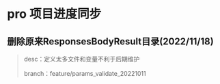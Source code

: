 <!--
 * @Author: unfetteredman
 * @Date: 2022-11-18 16:30:18
 * @LastEditors: unfetteredman
 * @LastEditTime: 2022-11-18 16:34:46
-->
# pro 项目进度同步


## 删除原来ResponsesBodyResult目录(2022/11/18)

> desc：定义太多文件和变量不利于后期维护
> 
> branch：feature/params_validate_20221011